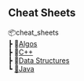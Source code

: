 ## Cheat Sheets
<base href="https://theprogrammerdavid.github.io/CC/cheat_sheets" >

📦cheat_sheets <br/>
 ┣ 📂[Algos](Algos/index) <br/>
 ┣ 📂[C++](C++/index) <br/>
 ┣ 📂[Data Structures](Data%20Structures/index) <br/>
 ┗ [📂Java](Java/index) <br/>